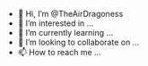 - 👋 Hi, I’m @TheAirDragoness
- 👀 I’m interested in ...
- 🌱 I’m currently learning ...
- 💞️ I’m looking to collaborate on ...
- 📫 How to reach me ...

<!---
TheAirDragoness/TheAirDragoness is a ✨ special ✨ repository because its `README.md` (this file) appears on your GitHub profile.
You can click the Preview link to take a look at your changes.
--->
